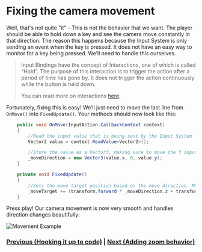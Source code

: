 # Fixing the camera movement

Well, that's not quite "it" - This is not the behavior that we want. The player should be able to hold down a key and see the camera move constantly in that direction. The reason this happens because the Input System is only sending an event when the key is pressed. It does not have an easy way to monitor for a key being pressed. We’ll need to handle this ourselves. 

> Input Bindings have the concept of Interactions, one of which is called “Hold”. The purpose of this interaction is to trigger the action after a period of time has gone by. It does not trigger the action continuously while the button is held down. 
> 
> You can read more on interactions [here](https://docs.unity3d.com/Packages/com.unity.inputsystem@1.0/manual/Interactions.html#predefined-interactions).

Fortunately, fixing this is easy! We’ll just need to move the last line from `OnMove()` into `FixedUpdate()`. Your methods should now look like this:

```csharp
    public void OnMove(InputAction.CallbackContext context)
    {
        //Read the input value that is being sent by the Input System
        Vector2 value = context.ReadValue<Vector2>();

        //Store the value as a Vector3, making sure to move the Y input on the Z axis.
        _moveDirection = new Vector3(value.x, 0, value.y);
    }

    private void FixedUpdate()
    {
        //Sets the move target position based on the move direction. Must be done here as there's no logic for the input system to calculate holding down an input
        _moveTarget += (transform.forward * _moveDirection.z + transform.right * _moveDirection.x) * Time.fixedDeltaTime * InternalMoveTargetSpeed;
    }

```

Press play! Our camera movement is now very smooth and handles direction changes beautifully:

![Movement Example](..\images\pt-5-1-FixMove.gif)

### [Previous (Hooking it up to code)](.\pt-4-hooking-it-up-to-code.md) | [Next (Adding zoom behavior)](.\pt-6-adding-zoom-behavior.md)

